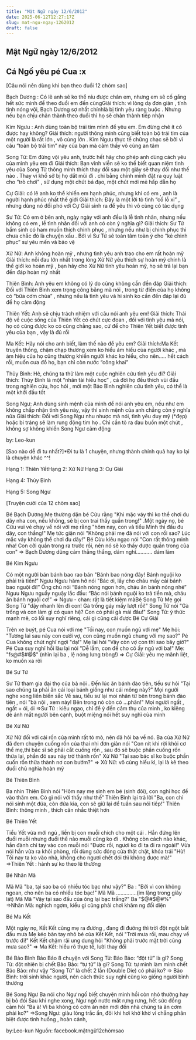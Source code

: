 ```yaml
---
title: "Mật Ngữ ngày 12/6/2012"
date: 2025-06-12T12:27:17Z
slug: mat-ngu-ngay-1262012
draft: false
---
```


## Mật Ngữ ngày 12/6/2012

## Cá Ngố yêu pé Cua :x

[Câu nói nên dùng khi bạn theo đuổi 12 chòm sao]

 Bạch Dương : Có lẽ anh sẽ ko thể níu được chân em, nhưng em sẽ cố gắng hết sức mình để theo đuổi em đến cùngGiải thích: vì lòng dạ đơn giản , tính tình nóng vội, Bạch Dương sợ nhất chínhlà bị tình yêu ràng buộc . Nhưng nếu bạn chịu chân thành theo đuổi thì họ sẽ chân thành tiếp nhận

Kim Ngưu : Anh dùng toàn bộ trái tim mình để yêu em. Em đừng chê ít có được hay không?
Giải thích: người thông minh cũng biết toàn bộ trái tim của một người là rất lớn , vô cùng lớn . Kim Ngưu thực tế chững chạc sẽ bởi vì câu “toàn bộ trái tim” này của bạn mà cảm thấy vô cùng an tâm

Song Tử: Em đừng vội yêu anh, trước hết hãy cho phép anh dùng cách yêu của mình yêu em đi
Giải thích: Bạn vĩnh viễn sẽ ko thể biết quan niệm tình yêu của Song Tử thông minh thích thay đổi sau một giây sẽ thay đổi như thế nào . Thay vì khổ sỡ bị họ dắt mũi đi . chi bằng chính mình đặt ra quy luật cho “trò chơi” , sử dụng một chút bá đạo, một chút mới mẻ hấp dẫn họ

Cự Giải: có lẽ anh ko thể khiến em hạnh phúc, nhưng khi có em , anh là người hạnh phúc nhất thế giới
Giải thích: Đây là một lời tỏ tình “cổ lỗ xỉ” , nhưng dùng nó đối phó với Cự Giải sinh ra để yêu thì vô cùng có tác dụng

Sư Tử: Có em ở bên anh, ngày ngày với anh đều là lễ tình nhân, nhưng nếu không có em , lễ tình nhân đối với anh có còn ý nghĩa gì?
Giải thích: Sư Tử bẩm sinh có ham muốn thích chinh phục , nhưng nếu như bị chinh phục thì chưa chắc đó là chuyện xấu . Bởi vì Sư Tử sẽ toàn tâm toàn ý cho “kẻ chinh phục” sự yêu mến và bảo vệ

Xử Nữ: Anh không hoàn mỹ , nhưng tình yêu anh trao cho em rất hoàn mỹ
Giải thích: nỗi đau lớn nhất trong lòng Xử Nữ yêu thích sự hoàn mỹ chính là thế giới ko hoàn mỹ , bạn hãy cho Xử Nữ tình yêu hoàn mỹ, họ sẽ trả lại bạn đền đáp hoàn mỹ nhất

Thiên Bình: Anh yêu em không có lý do cũng không cần đền đáp
Giải thích: Đối với Thiên Bình xem trọng công bằng mà nói , trong từ điển của họ không có “bữa cơm chùa” , nhưng nếu là tình yêu và hi sinh ko cần đền đáp lại đủ để họ cảm động

Thiên Yết: Anh sẽ chịu trách nhiệm với câu nói anh yêu em!
Giải thích: Thái độ về cuộc sống của Thiên Yết có chút cực đoan , đối với tình yêu mà nói, họ có cũng được ko có cũng chẳng sao, cứ để cho Thiên Yết biết được tình yêu của bạn , vậy là đủ rồi

Ma Kết: Hãy nói cho anh biết, làm thế nào để yêu em?
Giải thích:Ma Kết truyền thồng, chậm chạp thường xem ko hiểu ám hiểu của người khác , mà ám hiệu của họ cũng thường khiến người khác ko hiểu, cho nên….. hết cách rồi, muốn cưa đổ họ, bạn chỉ còn nước “công khai”

Thủy Bình: Hê, chúng ta thử làm một cuộc nghiên cứu tình yêu đi?
Giải thích: Thủy Bình là một “nhân tài hiếu học” , cả đời họ đều thích vùi đầu trong nghiên cứu, học hỏi , mời một Bảo Bình nghiên cứu tình yêu, có thể là một khởi đầu tốt

Song Ngư: Anh dùng sinh mệnh của mình để nói anh yêu em, nếu như em không chấp nhận tình yêu này, vậy thì sinh mệnh của anh chẳng còn ý nghĩa nữa
Giải thích: Đối với Song Ngư nhu nhược mà nói, tình yêu duy mỹ (*đẹp) hoặc bi tráng sẽ làm rung động tim họ . Chỉ cần tỏ ra đau buồn một chút , không sợ không khiến Song Ngư cảm động

by: Leo-kun
 
 
 [Sao nào dễ đi tu nhất?]*Đi tu là 1 chuyện, nhưng thành chính quả hay ko lại là chuyện khác ^^!

 Hạng 1: Thiên YếtHạng 2: Xử Nữ
Hạng 3: Cự Giải

Hạng 4: Thủy Bình

Hạng 5: Song Ngư
 
 [Truyện cười của 12 chòm sao]

 Bé Bạch Dương:Mẹ thường dặn bé Cừu rằng "Khi mặc váy thì ko thể chơi đu dây nha con, nếu không, sẽ bị con trai thấy quần trong!" .Một ngày nọ, bé Cừu vui vẻ chạy về nói với mẹ rằng "hôm nay, con và tiểu Minh thi đấu đu dây, con thắng!"
Mẹ tức giận nói "Không phải mẹ đã nói với con rồi sao? Lúc mặc váy không thể chơi đu dây!"
Bé Cừu kiêu ngạo nói "Con rất thông minh nha! Con cởi quần trong ra trước rồi, nên nó sẽ ko thấy được quần trong của con"
=> Bạch Dương dũng cảm thẳng thắng, dám nghĩ……….. dám làm


Bé Kim Ngưu

Có một người bán bánh bao rao bán "Bánh bao nóng đây! Bánh nguội ko phải trả tiền!”
Ngưu Ngưu hăm hở nói "Bác ơi, lấy cho cháu mấy cái bánh bao nguội đi!”
Ông chủ nói “Bánh nóng ngon hơn, cháu ăn bánh nóng nhé”
Ngưu Ngưu nguầy nguậy lắc đầu: “Bác nói bánh nguội ko trả tiền mà, cháu ăn bánh nguội cơ!”
=> Ngưu - chan: rất là tiết kiệm màBé Song Tử
Mẹ gọi Song Tử "dậy nhanh lên đi con! Gà trống gáy mấy lượt rồi!"
Song Tử nói "Gà trống và con làm gì có quan hệ? Con có phải gà mái đâu!"
Song Tử: ý thức mạnh mẽ, có lối suy nghĩ riêng, cái gì cũng cãi được
Bé Cự Giải

Trên xe buýt, pé Cua nói với mẹ "Tối nay, con muốn ngủ với mẹ"
Mẹ hỏi: "Tương lai sau này con cưới vợ, con cũng muốn ngủ chung với mẹ sao?"
Pé Cua không chút nghĩ ngợi "dạ!"
Mẹ lại hỏi "Vậy còn vợ con thì sao bây giờ?"
Pé Cua suy nghĩ hồi lâu lại nói "Dễ lắm, con để cho cô ấy ngủ với ba!"
Mẹ: "fs@#$#@$" (nhìn lại ba , lệ nóng lưng tròng!)
=> Cự Giải: yêu mẹ mãnh liệt, ko muốn xa rời



Bé Sư Tử

Sư Tử tham gia đại thọ của bà nội . Đến lúc ăn bánh đào tiên, tiểu sư hỏi "Tại sao chúng ta phải ăn cái loại bánh giống như cái mông này?"
Mọi người nghe xong liền biến sắc
Về sau, tiểu sư lại moi nhân từ bên trong bánh đào tiên , nói "bà nội , xem này! Bên trong nó còn có ...phân!"
Mọi người ngất , ngất + ói, ói
=>Sư Tử : kiêu ngạo, chỉ để ý đến cảm thụ của mình , ko kiêng dè ánh mắt người bên cạnh, buột miệng nói hết suy nghĩ của mình



Bé Xử Nữ

Xử Nữ đối với cái rốn của mình rất tò mò, nên đã hỏi ba về nó.
Ba của Xử Nữ đã đem chuyện cuống rốn của thai nhi đơn giản nói "Con nít khi rời khỏi cơ thể mẹ,thì bác sĩ sẽ phải cắt cuống rốn , sau đó sẽ buộc phần cuống rốn thừa lại, phần đó sau này trở thành rốn"
Xử Nữ "Tại sao bác sĩ ko buộc phần cuốn rốn thừa thành nơ con bướm?"
=> Xử Nữ: vô cùng hiếu kì, lại là kẻ theo đuổi chủ nghĩa hoàn mỹ



Bé Thiên Bình

Ba nhìn Thiên Bình nói "Hôm nay mẹ sinh em bé (sinh đôi), con nghỉ học để vào thăm em. Có gì nói với thầy như thế”
Thiên Bình lại trả lời "Ba, con chỉ nói sinh một đứa, còn đứa kia, con sẽ giữ lại để tuần sau nói tiếp!"
Thiên Bình: thông minh , thích cân nhắc thiệt hơn



Bé Thiên Yết

Tiểu Yết vừa mới ngủ , liền bị con muỗi chích cho một cái . Hắn đứng lên đuổi muỗi nhưng đuổi thế nào muỗi cũng ko đi . Không còn cách nào khác, hắn đành chỉ tay vào con muỗi nói "Được rồi, ngươi ko đi ta đi ra ngoài!"
Vừa nói hắn vừa ra khỏi phòng, rồi dùng sức đóng cửa thật chặt, khóa trái "Hừ! Tối nay ta ko vào nhà, không cho ngươi chết đói thì không được mà!"
=>Thiên Yết : hành sự ko theo lẽ thường


Bé Nhân Mã

Mã Mã "ba, tại sao ba có nhiều tóc bạc như vậy?"
Ba : "Bởi vì con không ngoan, cho nên ba có nhiều tóc bạc!"
Mã Mã ..............(im lặng trong giây lát)
Mã Mã "Vậy tại sao đầu của ông lại bạc trắng?"
Ba "$@#$@#%"
=>Nhân Mã: nghịch ngợm, kiểu gì cũng phải chơi khăm ng đối diện



Bé Ma Kết

Một ngày nọ, Kết Kết cùng mẹ ra đường , đang đi đường thì trời đột ngột bắt đầu mưa
Mẹ kéo bàn tay nhỏ bé của Kết Kết, nói "Trời mưa rồi, mau chạy về trước đi!"
Kết Kết chậm rãi ung dung hỏi "Không phải trước mặt trời cũng mưa sao?"
=> Ma Kết: hiểu rõ thực tế, lười thay đổi


Bé Bảo Bình
Bảo Bảo 8 chuyện với Song Tử:
Bảo Bảo: “đột tử” là gì?
Song Tử: đột nhiên bị chết
Bảo Bảo: “tự tử” là gì?
Song Tử: tự mình làm mình chết
Bảo Bảo: như vậy “Song Tử” là chết 2 lần (Double Die) có phải ko?
=> Bảo Bình: trời sinh khác người, nên cách thức suy nghĩ cũng ko giống người bình thường


Bé Song Ngư
Ba nói cho Ngư ngố biết chuyện mình hồi còn nhỏ thường hay bị bỏ đói
Sau khi nghe xong, Ngư ngố nước mắt rưng rưng, hết sức đồng cảm hỏi "Ba à! Vì ba không có cơm ăn nên mới đến nhà chúng ta ăn cơm phải ko?"
=>Song Ngư: giàu lòng trắc ẩn, đôi khi hơi khờ khờ vì chẳng phân biệt được tình huống , hoàn cảnh, 

by:Leo-kun
Nguồn: facebook.mậtngữ12chòmsao